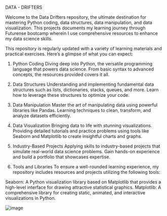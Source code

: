 DATA - DRIFTERS

Welcome to the Data Drifters repository, the ultimate destination for mastering Python coding, data structures, data manipulation, and data visualization.
This projects documents my learning journey through Futurense bootcamp wherein I use comprehensive resources to enhance my data science skills.

This repository is regularly updated with a variety of learning materials and practical exercises. 
Here’s a glimpse of what you can expect:

1. Python Coding
Diving deep into Python, the versatile programming language that powers data science. From basic syntax to advanced concepts, the resources provided covers it all.

2. Data Structures
Understanding and implementing fundamental data structures such as lists, dictionaries, stacks, queues, and more. Learn how to leverage these structures to optimize your code.

3. Data Manipulation
Master the art of manipulating data using powerful libraries like Pandas. Learning techniques to clean, transform, and analyze datasets efficiently.

4. Data Visualization
Bringing data to life with stunning visualizations. Providing detailed tutorials and practice problems using tools like Seaborn and Matplotlib to create insightful charts and graphs.

5. Industry-Based Projects
Applying skills to industry-based projects that simulate real-world data science problems. Gain hands-on experience and build a portfolio that showcases expertise.

6. Tools and Libraries
To ensure a well-rounded learning experience, my repository includes resources and projects utilizing the following tools:

Seaborn: A Python visualization library based on Matplotlib that provides a high-level interface for drawing attractive statistical graphics.
Matplotlib: A comprehensive library for creating static, animated, and interactive visualizations in Python.

![image](https://github.com/Rishika1954/Data-Drifters-Bootcamp/assets/137800912/2984dfc2-2c65-4bf4-b480-8695c1dcf2a5)

